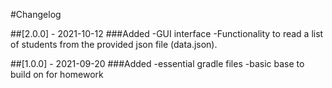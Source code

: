 #Changelog

##[2.0.0] - 2021-10-12
###Added
-GUI interface
-Functionality to read a list of students from the provided json file (data.json).

##[1.0.0] - 2021-09-20
###Added
-essential gradle files
-basic base to build on for homework
